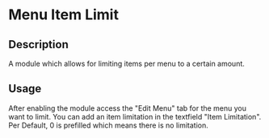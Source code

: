Menu Item Limit
===============
Description
-----------
A module which allows for limiting items per menu to a certain amount.

Usage
-----
After enabling the module access the "Edit Menu" tab for the menu you want to
limit. You can add an item limitation in the textfield "Item Limitation".
Per Default, 0 is prefilled which means there is no limitation.

